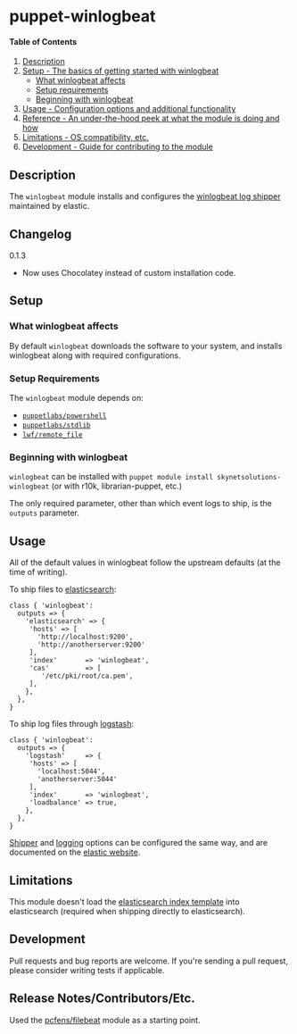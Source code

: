 # puppet-winlogbeat

#### Table of Contents

1. [Description](#description)
1. [Setup - The basics of getting started with winlogbeat](#setup)
    * [What winlogbeat affects](#what-winlogbeat-affects)
    * [Setup requirements](#setup-requirements)
    * [Beginning with winlogbeat](#beginning-with-winlogbeat)
1. [Usage - Configuration options and additional functionality](#usage)
1. [Reference - An under-the-hood peek at what the module is doing and how](#reference)
1. [Limitations - OS compatibility, etc.](#limitations)
1. [Development - Guide for contributing to the module](#development)

## Description

The `winlogbeat` module installs and configures the [winlogbeat log shipper](https://www.elastic.co/downloads/beats/winlogbeat) maintained by elastic.

## Changelog
0.1.3
 - Now uses Chocolatey instead of custom installation code.

## Setup

### What winlogbeat affects

By default `winlogbeat` downloads the software to your system, and installs winlogbeat along
with required configurations.

### Setup Requirements

The `winlogbeat` module depends on:
* [`puppetlabs/powershell`](https://forge.puppetlabs.com/puppetlabs/powershell)
* [`puppetlabs/stdlib`](https://forge.puppetlabs.com/puppetlabs/stdlib)
* [`lwf/remote_file`](https://forge.puppet.com/lwf/remote_file)

### Beginning with winlogbeat

`winlogbeat` can be installed with `puppet module install skynetsolutions-winlogbeat` (or with r10k, librarian-puppet, etc.)

The only required parameter, other than which event logs to ship, is the `outputs` parameter.

## Usage

All of the default values in winlogbeat follow the upstream defaults (at the time of writing).

To ship files to [elasticsearch](https://www.elastic.co/guide/en/beats/winlogbeat/current/elasticsearch-output.html):
```puppet
class { 'winlogbeat':
  outputs => {
    'elasticsearch' => {
     'hosts' => [
       'http://localhost:9200',
       'http://anotherserver:9200'
     ],
     'index'       => 'winlogbeat',
     'cas'         => [
        '/etc/pki/root/ca.pem',
     ],
    },
  },
}

```

To ship log files through [logstash](https://www.elastic.co/guide/en/beats/winlogbeat/current/logstash-output.html):
```puppet
class { 'winlogbeat':
  outputs => {
    'logstash'     => {
     'hosts' => [
       'localhost:5044',
       'anotherserver:5044'
     ],
     'index'       => 'winlogbeat',
     'loadbalance' => true,
    },
  },
}

```

[Shipper](https://www.elastic.co/guide/en/beats/winlogbeat/current/configuration-shipper.html) and [logging](https://www.elastic.co/guide/en/beats/winlogbeat/current/configuration-logging.html) options can be configured the same way, and are documented on the [elastic website](https://www.elastic.co/guide/en/beats/winlogbeat/current/index.html).

## Limitations

This module doesn't load the [elasticsearch index template](https://www.elastic.co/guide/en/beats/winlogbeat/current/winlogbeat-template.html) into elasticsearch (required when shipping
directly to elasticsearch).

## Development

Pull requests and bug reports are welcome. If you're sending a pull request, please consider
writing tests if applicable.

## Release Notes/Contributors/Etc.

Used the [pcfens/filebeat](https://forge.puppet.com/pcfens/filebeat) module as a starting point.
